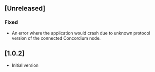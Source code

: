 ## [Unreleased]

### Fixed

- An error where the application would crash due to unknown protocol version of the connected Concordium node.

## [1.0.2]

- Initial version
